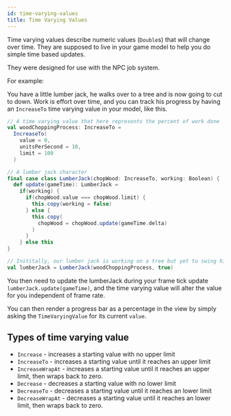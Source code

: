 ```yaml
---
id: time-varying-values
title: Time Varying Values
---
```


Time varying values describe numeric values (`Double`s) that will change over time. They are supposed to live in your game model to help you do simple time based updates.

They were designed for use with the NPC job system.

For example:

You have a little lumber jack, he walks over to a tree and is now going to cut to down. Work is effort over time, and you can track his progress by having an `IncreaseTo` time varying value in your model, like this.

```scala
// A time varying value that here represents the percent of work done
val woodChoppingProcess: IncreaseTo =
  IncreaseTo(
    value = 0,
    unitsPerSecond = 10,
    limit = 100
  )

// A lumber jack character
final case class LumberJack(chopWood: IncreaseTo, working: Boolean) {
  def update(gameTime): LumberJack =
    if(working) {
      if(chopWood.value === chopWood.limit) {
        this.copy(working = false)
      } else {
        this.copy(
          chopWood = chopWood.update(gameTime.delta)
        )
      }
    } else this
}

// Inititally, our lumber jack is working on a tree but yet to swing his axe.
val lumberJack = LumberJack(woodChoppingProcess, true)
```

You then need to update the lumberJack during your frame tick update `lumberJack.update(gameTime)`, and the time varying value will alter the value for you independent of frame rate.

You can then render a progress bar as a percentage in the view by simply asking the `TimeVaryingValue` for its current `value`.

## Types of time varying value

- `Increase` - increases a starting value with no upper limit
- `IncreaseTo` - increases a starting value until it reaches an upper limit
- `IncreaseWrapAt` - increases a starting value until it reaches an upper limit, then wraps back to zero.
- `Decrease` - decreases a starting value with no lower limit
- `DecreaseTo` - decreases a starting value until it reaches an lower limit
- `DecreaseWrapAt` - decreases a starting value until it reaches an lower limit, then wraps back to zero.
